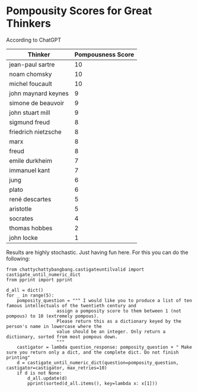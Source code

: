 # Pompousity Scores for Great Thinkers 
According to ChatGPT


| Thinker            | Pompousness Score |
|--------------------|--------------------|
| jean-paul sartre   | 10                 |
| noam chomsky       | 10                 |
| michel foucault    | 10                 |
| john maynard keynes| 9                  |
| simone de beauvoir | 9                  |
| john stuart mill   | 9                  |
| sigmund freud      | 8                  |
| friedrich nietzsche| 8                  |
| marx               | 8                  |
| freud              | 8                  |
| emile durkheim     | 7                  |
| immanuel kant      | 7                  |
| jung               | 6                  |
| plato              | 6                  |
| rené descartes     | 5                  |  
| aristotle          | 5                  |
| socrates           | 4                  |
| thomas hobbes      | 2                  |
| john locke         | 1                  |


Results are highly stochastic. Just having fun here. For this you can do the following: 

    from chattychattybangbang.castigateuntilvalid import castigate_until_numeric_dict
    from pprint import pprint

    d_all = dict()
    for _ in range(5):
        pomposity_question = """ I would like you to produce a list of ten famous intellectuals of the twentieth century and
                       assign a pomposity score to them between 1 (not pompous) to 10 (extremely pompous). 
                       Please return this as a dictionary keyed by the person's name in lowercase where the 
                       value should be an integer. Only return a dictionary, sorted from most pompous down. 
                       """
        castigator = lambda question_response: pomposity_question + " Make sure you return only a dict, and the complete dict. Do not finish printing"
        d = castigate_until_numeric_dict(question=pomposity_question, castigator=castigator, max_retries=10)
        if d is not None:
            d_all.update(d)
            pprint(sorted(d_all.items(), key=lambda x: x[1]))
